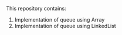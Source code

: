 This repository contains:
<ol>
   <li>Implementation of queue using Array</li>
   <li>Implementation of queue using LinkedList</li>

</ol>
